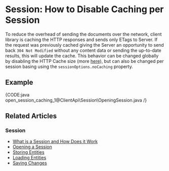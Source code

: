 # Session: How to Disable Caching per Session

To reduce the overhead of sending the documents over the network, client library is caching the HTTP responses and sends only ETags to Server. If the request was previously cached giving the Server an opportunity to send back `304 Not Modified` without any content data or sending the up-to-date results, this will update the cache. This behavior can be changed globally by disabling the HTTP Cache size (more [here](../../../client-api/configuration/conventions#maxhttpcachesize)), but can also be changed per session basing using the `sessionOptions.noCaching` property.

## Example

{CODE:java open_session_caching_1@ClientApi\Session\OpeningSession.java /}

## Related Articles

### Session

- [What is a Session and How Does it Work](../../../client-api/session/what-is-a-session-and-how-does-it-work) 
- [Opening a Session](../../../client-api/session/opening-a-session)
- [Storing Entities](../../../client-api/session/storing-entities)
- [Loading Entities](../../../client-api/session/loading-entities)
- [Saving Changes](../../../client-api/session/saving-changes)
